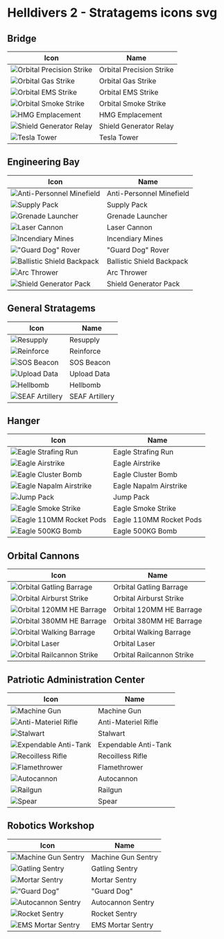 # Helldivers 2 - Stratagems icons svg

## Bridge

| Icon             | Name                                                                |
| ----------------- | ------------------------------------------------------------------ |
| ![Orbital Precision Strike](https://raw.githubusercontent.com/nvigneux/Helldivers-2-Stratagems-icons-svg/master/Bridge/Orbital%20Precision%20Strike.svg) | Orbital Precision Strike |
| ![Orbital Gas Strike](https://raw.githubusercontent.com/nvigneux/Helldivers-2-Stratagems-icons-svg/master/Bridge/Orbital%20Gas%20Strike.svg) | Orbital Gas Strike |
| ![Orbital EMS Strike](https://raw.githubusercontent.com/nvigneux/Helldivers-2-Stratagems-icons-svg/master/Bridge/Orbital%20EMS%20Strike.svg) | Orbital EMS Strike |
| ![Orbital Smoke Strike](https://raw.githubusercontent.com/nvigneux/Helldivers-2-Stratagems-icons-svg/master/Bridge/Orbital%20Smoke%20Strike.svg) | Orbital Smoke Strike |
| ![HMG Emplacement](https://raw.githubusercontent.com/nvigneux/Helldivers-2-Stratagems-icons-svg/master/Bridge/HMG%20Emplacement.svg) | HMG Emplacement |
| ![Shield Generator Relay](https://raw.githubusercontent.com/nvigneux/Helldivers-2-Stratagems-icons-svg/master/Bridge/Shield%20Generator%20Relay.svg) | Shield Generator Relay |
| ![Tesla Tower](https://raw.githubusercontent.com/nvigneux/Helldivers-2-Stratagems-icons-svg/master/Bridge/Tesla%20Tower.svg) | Tesla Tower |

## Engineering Bay

| Icon             | Name                                                                |
| ----------------- | ------------------------------------------------------------------ |
| ![Anti-Personnel Minefield](https://raw.githubusercontent.com/nvigneux/Helldivers-2-Stratagems-icons-svg/master/Engineering%20Bay/Anti-Personnel%20Minefield.svg) | Anti-Personnel Minefield |
| ![Supply Pack](https://raw.githubusercontent.com/nvigneux/Helldivers-2-Stratagems-icons-svg/master/Engineering%20Bay/Supply%20Pack.svg) | Supply Pack |
| ![Grenade Launcher](https://raw.githubusercontent.com/nvigneux/Helldivers-2-Stratagems-icons-svg/master/Engineering%20Bay/Grenade%20Launcher.svg) | Grenade Launcher |
| ![Laser Cannon](https://raw.githubusercontent.com/nvigneux/Helldivers-2-Stratagems-icons-svg/master/Engineering%20Bay/Laser%20Cannon.svg) | Laser Cannon |
| ![Incendiary Mines](https://raw.githubusercontent.com/nvigneux/Helldivers-2-Stratagems-icons-svg/master/Engineering%20Bay/Incendiary%20Mines.svg) | Incendiary Mines |
| !["Guard Dog" Rover](https://raw.githubusercontent.com/nvigneux/Helldivers-2-Stratagems-icons-svg/master/Engineering%20Bay/Guard%20Dog%20Rover.svg) | "Guard Dog" Rover |
| ![Ballistic Shield Backpack](https://raw.githubusercontent.com/nvigneux/Helldivers-2-Stratagems-icons-svg/master/Engineering%20Bay/Ballistic%20Shield%20Backpack.svg) | Ballistic Shield Backpack |
| ![Arc Thrower](https://raw.githubusercontent.com/nvigneux/Helldivers-2-Stratagems-icons-svg/master/Engineering%20Bay/Arc%20Thrower.svg) | Arc Thrower |
| ![Shield Generator Pack](https://raw.githubusercontent.com/nvigneux/Helldivers-2-Stratagems-icons-svg/master/Engineering%20Bay/Shield%20Generator%20Pack.svg) | Shield Generator Pack |

## General Stratagems

| Icon             | Name                                                                |
| ----------------- | ------------------------------------------------------------------ |
| ![Resupply](https://raw.githubusercontent.com/nvigneux/Helldivers-2-Stratagems-icons-svg/master/General%20Stratagems/Resupply.svg) | Resupply |
| ![Reinforce](https://raw.githubusercontent.com/nvigneux/Helldivers-2-Stratagems-icons-svg/master/General%20Stratagems/Reinforce.svg) | Reinforce |
| ![SOS Beacon](https://raw.githubusercontent.com/nvigneux/Helldivers-2-Stratagems-icons-svg/master/General%20Stratagems/SOS%20Beacon.svg) | SOS Beacon |
| ![Upload Data](https://raw.githubusercontent.com/nvigneux/Helldivers-2-Stratagems-icons-svg/master/General%20Stratagems/Upload%20Data.svg) | Upload Data |
| ![Hellbomb](https://raw.githubusercontent.com/nvigneux/Helldivers-2-Stratagems-icons-svg/master/General%20Stratagems/Hellbomb.svg) | Hellbomb |
| ![SEAF Artillery](https://raw.githubusercontent.com/nvigneux/Helldivers-2-Stratagems-icons-svg/master/General%20Stratagems/SEAF%20Artillery.svg) | SEAF Artillery |

## Hanger

| Icon             | Name                                                                |
| ----------------- | ------------------------------------------------------------------ |
| ![Eagle Strafing Run](https://raw.githubusercontent.com/nvigneux/Helldivers-2-Stratagems-icons-svg/master/Hanger/Eagle%20Strafing%20Run.svg) | Eagle Strafing Run |
| ![Eagle Airstrike](https://raw.githubusercontent.com/nvigneux/Helldivers-2-Stratagems-icons-svg/master/Hanger/Eagle%20Airstrike.svg) | Eagle Airstrike |
| ![Eagle Cluster Bomb](https://raw.githubusercontent.com/nvigneux/Helldivers-2-Stratagems-icons-svg/master/Hanger/Eagle%20Cluster%20Bomb.svg) | Eagle Cluster Bomb |
| ![Eagle Napalm Airstrike](https://raw.githubusercontent.com/nvigneux/Helldivers-2-Stratagems-icons-svg/master/Hanger/Eagle%20Napalm%20Airstrike.svg) | Eagle Napalm Airstrike |
| ![Jump Pack](https://raw.githubusercontent.com/nvigneux/Helldivers-2-Stratagems-icons-svg/master/Hanger/Jump%20Pack.svg) | Jump Pack |
| ![Eagle Smoke Strike](https://raw.githubusercontent.com/nvigneux/Helldivers-2-Stratagems-icons-svg/master/Hanger/Eagle%20Smoke%20Strike.svg) | Eagle Smoke Strike |
| ![Eagle 110MM Rocket Pods](https://raw.githubusercontent.com/nvigneux/Helldivers-2-Stratagems-icons-svg/master/Hanger/Eagle%20110MM%20Rocket%20Pods.svg) | Eagle 110MM Rocket Pods |
| ![Eagle 500KG Bomb](https://raw.githubusercontent.com/nvigneux/Helldivers-2-Stratagems-icons-svg/master/Hanger/Eagle%20500KG%20Bomb.svg) | Eagle 500KG Bomb |

## Orbital Cannons

| Icon             | Name                                                                |
| ----------------- | ------------------------------------------------------------------ |
| ![Orbital Gatling Barrage](https://raw.githubusercontent.com/nvigneux/Helldivers-2-Stratagems-icons-svg/master/Orbital%20Cannons/Orbital%20Gatling%20Barrage.svg) | Orbital Gatling Barrage |
| ![Orbital Airburst Strike](https://raw.githubusercontent.com/nvigneux/Helldivers-2-Stratagems-icons-svg/master/Orbital%20Cannons/Orbital%20Airburst%20Strike.svg) | Orbital Airburst Strike |
| ![Orbital 120MM HE Barrage](https://raw.githubusercontent.com/nvigneux/Helldivers-2-Stratagems-icons-svg/master/Orbital%20Cannons/Orbital%20120MM%20HE%20Barrage.svg) | Orbital 120MM HE Barrage |
| ![Orbital 380MM HE Barrage](https://raw.githubusercontent.com/nvigneux/Helldivers-2-Stratagems-icons-svg/master/Orbital%20Cannons/Orbital%20380MM%20HE%20Barrage.svg) | Orbital 380MM HE Barrage |
| ![Orbital Walking Barrage](https://raw.githubusercontent.com/nvigneux/Helldivers-2-Stratagems-icons-svg/master/Orbital%20Cannons/Orbital%20Walking%20Barrage.svg) | Orbital Walking Barrage |
| ![Orbital Laser](https://raw.githubusercontent.com/nvigneux/Helldivers-2-Stratagems-icons-svg/master/Orbital%20Cannons/Orbital%20Laser.svg) | Orbital Laser |
| ![Orbital Railcannon Strike](https://raw.githubusercontent.com/nvigneux/Helldivers-2-Stratagems-icons-svg/master/Orbital%20Cannons/Orbital%20Railcannon%20Strike.svg) | Orbital Railcannon Strike |

## Patriotic Administration Center

| Icon             | Name                                                                |
| ----------------- | ------------------------------------------------------------------ |
| ![Machine Gun](https://raw.githubusercontent.com/nvigneux/Helldivers-2-Stratagems-icons-svg/master/Patriotic%20Administration%20Center/Machine%20Gun.svg) | Machine Gun |
| ![Anti-Materiel Rifle](https://raw.githubusercontent.com/nvigneux/Helldivers-2-Stratagems-icons-svg/master/Patriotic%20Administration%20Center/Anti-Materiel%20Rifle.svg) | Anti-Materiel Rifle |
| ![Stalwart](https://raw.githubusercontent.com/nvigneux/Helldivers-2-Stratagems-icons-svg/master/Patriotic%20Administration%20Center/Stalwart.svg) | Stalwart |
| ![Expendable Anti-Tank](https://raw.githubusercontent.com/nvigneux/Helldivers-2-Stratagems-icons-svg/master/Patriotic%20Administration%20Center/Expendable%20Anti-Tank.svg) | Expendable Anti-Tank |
| ![Recoilless Rifle](https://raw.githubusercontent.com/nvigneux/Helldivers-2-Stratagems-icons-svg/master/Patriotic%20Administration%20Center/Recoilless%20Rifle.svg) | Recoilless Rifle |
| ![Flamethrower](https://raw.githubusercontent.com/nvigneux/Helldivers-2-Stratagems-icons-svg/master/Patriotic%20Administration%20Center/Flamethrower.svg) | Flamethrower |
| ![Autocannon](https://raw.githubusercontent.com/nvigneux/Helldivers-2-Stratagems-icons-svg/master/Patriotic%20Administration%20Center/Autocannon.svg) | Autocannon |
| ![Railgun](https://raw.githubusercontent.com/nvigneux/Helldivers-2-Stratagems-icons-svg/master/Patriotic%20Administration%20Center/Railgun.svg) | Railgun |
| ![Spear](https://raw.githubusercontent.com/nvigneux/Helldivers-2-Stratagems-icons-svg/master/Patriotic%20Administration%20Center/Spear.svg) | Spear |

## Robotics Workshop

| Icon             | Name                                                                |
| ----------------- | ------------------------------------------------------------------ |
| ![Machine Gun Sentry](https://raw.githubusercontent.com/nvigneux/Helldivers-2-Stratagems-icons-svg/master/Robotics%20Workshop/Machine%20Gun%20Sentry.svg) | Machine Gun Sentry |
| ![Gatling Sentry](https://raw.githubusercontent.com/nvigneux/Helldivers-2-Stratagems-icons-svg/master/Robotics%20Workshop/Gatling%20Sentry.svg) | Gatling Sentry |
| ![Mortar Sentry](https://raw.githubusercontent.com/nvigneux/Helldivers-2-Stratagems-icons-svg/master/Robotics%20Workshop/Mortar%20Sentry.svg) | Mortar Sentry |
| ![“Guard Dog”](https://raw.githubusercontent.com/nvigneux/Helldivers-2-Stratagems-icons-svg/master/Robotics%20Workshop/Guard%20Dog.svg) | "Guard Dog" |
| ![Autocannon Sentry](https://raw.githubusercontent.com/nvigneux/Helldivers-2-Stratagems-icons-svg/master/Robotics%20Workshop/Autocannon%20Sentry.svg) | Autocannon Sentry |
| ![Rocket Sentry](https://raw.githubusercontent.com/nvigneux/Helldivers-2-Stratagems-icons-svg/master/Robotics%20Workshop/Rocket%20Sentry.svg) | Rocket Sentry |
| ![EMS Mortar Sentry](https://raw.githubusercontent.com/nvigneux/Helldivers-2-Stratagems-icons-svg/master/Robotics%20Workshop/EMS%20Mortar%20Sentry.svg) | EMS Mortar Sentry |
